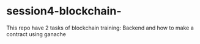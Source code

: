 # session4-blockchain-
This repo have 2 tasks of blockchain training:
Backend and how to make a contract using ganache
